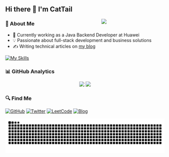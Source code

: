 ## Hi there 👋 I'm CatTail

<img src="https://media.tenor.com/images/df8c44a1d20ab367fdcb21880985fd33/tenor.gif" align="right" width="200"/>

### 🎯 About Me
- 🏢 Currently working as a Java Backend Developer at Huawei
- 💡 Passionate about full-stack development and business solutions
- ✍️ Writing technical articles on [my blog](https://cattailzz.github.io/)

[![My Skills](https://skillicons.dev/icons?i=java,spring,go,redis,mysql,react,vue,ts,nestjs)](https://skillicons.dev)


### 📊 GitHub Analytics

<p align="center">
    <a href="https://github.com/CatTailzz" style="text-decoration:none;">
        <img height="160em" src="https://github-readme-stats.vercel.app/api?username=CatTailzz&count_private=true&theme=algolia&show_icons=true&include_all_commits=true&card_width=400"/>
        <img height="160em" src="https://github-readme-stats.vercel.app/api/top-langs/?username=CatTailzz&layout=compact&theme=algolia"/>
    </a>
</p>


### 🔍 Find Me

<p align="center">
  
[![GitHub](https://img.shields.io/badge/GitHub-CatTailzz-black?style=for-the-badge&logo=github)](https://github.com/CatTailzz)
[![Twitter](https://img.shields.io/badge/Twitter-@cattailjj-blue?style=for-the-badge&logo=twitter)](https://x.com/cattailjj)
[![LeetCode](https://img.shields.io/badge/dynamic/json?style=for-the-badge&labelColor=black&color=%23ffa116&label=Rating&query=ratingQuantile&url=https%3A%2F%2Fleetcode-badge.vercel.app%2Fapi%2Fusers%2Fcattailjj%2Fcn%2F&logo=leetcode&logoColor=yellow)](https://leetcode-cn.com/u/cattailjj/)
[![Blog](https://img.shields.io/badge/Blog-cattail-brightgreen?style=for-the-badge)](https://cattailzz.github.io/)

</p>


<picture>
  <source media="(prefers-color-scheme: dark)" srcset="https://raw.githubusercontent.com/CatTailzz/CatTailzz/output/github-contribution-grid-snake-dark.svg">
  <source media="(prefers-color-scheme: light)" srcset="https://raw.githubusercontent.com/CatTailzz/CatTailzz/output/github-contribution-grid-snake.svg">
  <img alt="github contribution grid snake animation" src="https://raw.githubusercontent.com/CatTailzz/CatTailzz/output/github-contribution-grid-snake.svg">
</picture>
